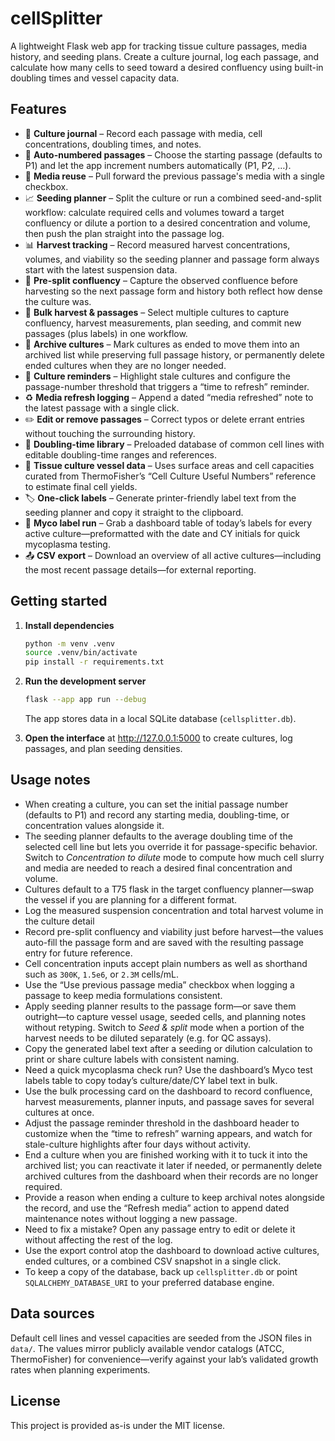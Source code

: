 # cellSplitter

A lightweight Flask web app for tracking tissue culture passages, media history, and
seeding plans. Create a culture journal, log each passage, and calculate how many cells to
seed toward a desired confluency using built-in doubling times and vessel capacity data.

## Features

- 📓 **Culture journal** – Record each passage with media, cell concentrations, doubling
  times, and notes.
- 🔁 **Auto-numbered passages** – Choose the starting passage (defaults to P1) and let the
  app increment numbers automatically (P1, P2, …).
- 🧪 **Media reuse** – Pull forward the previous passage's media with a single checkbox.
- 📈 **Seeding planner** – Split the culture or run a combined seed-and-split workflow:
  calculate required cells and volumes toward a target confluency or dilute a portion to a
  desired concentration and volume, then push the plan straight into the passage log.
- 📊 **Harvest tracking** – Record measured harvest concentrations, volumes, and
  viability so the seeding planner and passage form always start with the latest
  suspension data.
- 🌱 **Pre-split confluency** – Capture the observed confluence before harvesting so the
  next passage form and history both reflect how dense the culture was.
- 🧫 **Bulk harvest & passages** – Select multiple cultures to capture confluency,
  harvest measurements, plan seeding, and commit new passages (plus labels) in one
  workflow.
- 📁 **Archive cultures** – Mark cultures as ended to move them into an archived list
  while preserving full passage history, or permanently delete ended cultures when
  they are no longer needed.
- 🔔 **Culture reminders** – Highlight stale cultures and configure the passage-number
  threshold that triggers a “time to refresh” reminder.
- ♻️ **Media refresh logging** – Append a dated “media refreshed” note to the latest
  passage with a single click.
- ✏️ **Edit or remove passages** – Correct typos or delete errant entries without touching
  the surrounding history.
- 🧬 **Doubling-time library** – Preloaded database of common cell lines with editable
  doubling-time ranges and references.
- 🧮 **Tissue culture vessel data** – Uses surface areas and cell capacities curated from
  ThermoFisher’s “Cell Culture Useful Numbers” reference to estimate final cell yields.
- 🏷️ **One-click labels** – Generate printer-friendly label text from the seeding planner
  and copy it straight to the clipboard.
- 🧾 **Myco label run** – Grab a dashboard table of today’s labels for every active
  culture—preformatted with the date and CY initials for quick mycoplasma testing.
- 📤 **CSV export** – Download an overview of all active cultures—including the most
  recent passage details—for external reporting.

## Getting started

1. **Install dependencies**

   ```bash
   python -m venv .venv
   source .venv/bin/activate
   pip install -r requirements.txt
   ```

2. **Run the development server**

   ```bash
   flask --app app run --debug
   ```

   The app stores data in a local SQLite database (`cellsplitter.db`).

3. **Open the interface** at <http://127.0.0.1:5000> to create cultures, log passages, and
   plan seeding densities.

## Usage notes

- When creating a culture, you can set the initial passage number (defaults to P1) and
  record any starting media, doubling-time, or concentration values alongside it.
- The seeding planner defaults to the average doubling time of the selected cell line but
  lets you override it for passage-specific behavior. Switch to *Concentration to dilute*
  mode to compute how much cell slurry and media are needed to reach a desired final
  concentration and volume.
- Cultures default to a T75 flask in the target confluency planner—swap the vessel if you
  are planning for a different format.
- Log the measured suspension concentration and total harvest volume in the culture detail
- Record pre-split confluency and viability just before harvest—the values auto-fill the
  passage form and are saved with the resulting passage entry for future reference.
- Cell concentration inputs accept plain numbers as well as shorthand such as `300K`,
  `1.5e6`, or `2.3M` cells/mL.
- Use the “Use previous passage media” checkbox when logging a passage to keep media
  formulations consistent.
- Apply seeding planner results to the passage form—or save them outright—to capture
  vessel usage, seeded cells, and planning notes without retyping. Switch to *Seed & split*
  mode when a portion of the harvest needs to be diluted separately (e.g. for QC assays).
- Copy the generated label text after a seeding or dilution calculation to print or share
  culture labels with consistent naming.
- Need a quick mycoplasma check run? Use the dashboard’s Myco test labels table to copy
  today’s culture/date/CY label text in bulk.
- Use the bulk processing card on the dashboard to record confluence, harvest measurements,
  planner inputs, and passage saves for several cultures at once.
- Adjust the passage reminder threshold in the dashboard header to customize when the
  “time to refresh” warning appears, and watch for stale-culture highlights after four
  days without activity.
- End a culture when you are finished working with it to tuck it into the archived list;
  you can reactivate it later if needed, or permanently delete archived cultures from the
  dashboard when their records are no longer required.
- Provide a reason when ending a culture to keep archival notes alongside the record, and
  use the “Refresh media” action to append dated maintenance notes without logging a new
  passage.
- Need to fix a mistake? Open any passage entry to edit or delete it without affecting the
  rest of the log.
- Use the export control atop the dashboard to download active cultures, ended cultures,
  or a combined CSV snapshot in a single click.
- To keep a copy of the database, back up `cellsplitter.db` or point `SQLALCHEMY_DATABASE_URI`
  to your preferred database engine.

## Data sources

Default cell lines and vessel capacities are seeded from the JSON files in `data/`. The
values mirror publicly available vendor catalogs (ATCC, ThermoFisher) for convenience—verify
against your lab’s validated growth rates when planning experiments.

## License

This project is provided as-is under the MIT license.
